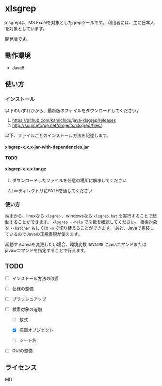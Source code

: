 xlsgrep
========================================================================================================================
xlsgrepは、MS Excelを対象としたgrepツールです。
利用者には、主に日本人を対象としています。

開発版です。


動作環境
------------------------------------------------------------------------------------------------------------------------
* Java8


使い方
------------------------------------------------------------------------------------------------------------------------

### インストール

以下のいずれかから、最新版のファイルをダウンロードしてください。

1. https://github.com/kamichidu/java-xlsgrep/releases
1. http://sourceforge.net/projects/xlsgrep/files/

以下、ファイルごとのインストール方法を記述します。

#### xlsgrep-x.x.x-jar-with-dependencies.jar

**TODO**

#### xlsgrep-x.x.x.tar.gz

1. ダウンロードしたファイルを任意の場所に解凍してください

1. binディレクトリにPATHを通してください


### 使い方

端末から、linuxなら `xlsgrep` 、windowsなら `xlsgrep.bat` を実行することで起動することができます。
`xlsgrep --help` で引数を確認してください。
検索対象を `--matcher` もしくは `-m` で切り替えることができます。
あと、Javaで実装しているのでJavaの正規表現が使えます。

起動するJavaを変更したい場合、環境変数 `JAVACMD` にjavaコマンドまたはjavawコマンドを指定することで行えます。


TODO
------------------------------------------------------------------------------------------------------------------------
* [ ] インストール方法の改善

* [ ] 仕様の整備

* [ ] ブラッシュアップ

* [ ] 検索対象の追加

    * [ ] 数式

    * [x] 描画オブジェクト

    * [ ] シート名

* [ ] GUIの整備


ライセンス
------------------------------------------------------------------------------------------------------------------------
MIT
